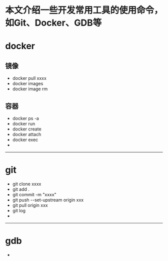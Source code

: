 # 本文介绍一些开发常用工具的使用命令，如Git、Docker、GDB等
# docker
## 镜像
- docker pull xxxx
- docker images
- docker image rm

## 容器
- docker ps -a
- docker run
- docker create
- docker attach
- docker exec
- 

---

# git
- git clone xxxx
- git add .
- git commit -m "xxxx"
- git push --set-upstream origin xxx
- git pull origin xxx
- git log
- 

---

# gdb
- 